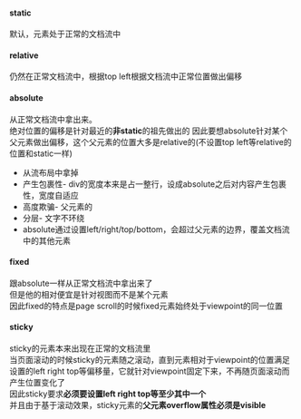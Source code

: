 #### static  
默认，元素处于正常的文档流中   

#### relative   
仍然在正常文档流中，根据top left根据文档流中正常位置做出偏移   

#### absolute  
从正常文档流中拿出来。   
绝对位置的偏移是针对最近的**非static**的祖先做出的 
因此要想absolute针对某个父元素做出偏移，这个父元素的位置大多是relative的(不设置top left等relative的位置和static一样)  
- 从流布局中拿掉
- 产生包裹性- div的宽度本来是占一整行，设成absolute之后对内容产生包裹性，宽度自适应
- 高度欺骗- 父元素的    
- 分层- 文字不环绕
- absolute通过设置left/right/top/bottom，会超过父元素的边界，覆盖文档流中的其他元素

#### fixed    
跟absolute一样从正常文档流中拿出来了  
但是他的相对便宜是针对视图而不是某个元素   
因此fixed的特点是page scroll的时候fixed元素始终处于viewpoint的同一位置    

#### sticky
sticky的元素本来出现在正常的文档流里   
当页面滚动的时候sticky的元素随之滚动，直到元素相对于viewpoint的位置满足设置的left right top等偏移量，它就针对viewpoint固定下来，不再随页面滚动而产生位置变化了   
因此sticky要求**必须要设置left right top等至少其中一个**  
并且由于基于滚动效果，sticky元素的**父元素overflow属性必须是visible**   